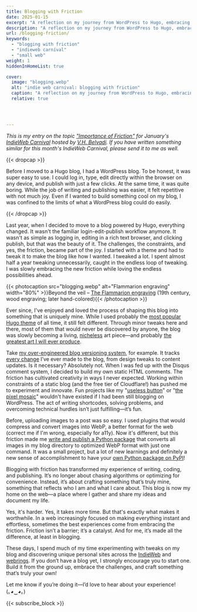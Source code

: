 ```yaml
---
title: Blogging with Friction
date: 2025-01-15
excerpt: "A reflection on my journey from WordPress to Hugo, embracing the challenges, creativity, and joy of blogging with friction—written as my entry for January's IndieWeb Carnival."
description: "A reflection on my journey from WordPress to Hugo, embracing the challenges, creativity, and joy of blogging with friction—written as my entry for January's IndieWeb Carnival."
url: /blogging-friction/
keywords:
  - "blogging with friction"
  - "indieweb carnival"
  - "small web"
weight: 1
hiddenInHomeList: true

cover:
  image: "blogging.webp"
  alt: "indie web carnival: blogging with friction"
  caption: "A reflection on my journey from WordPress to Hugo, embracing the challenges, creativity, and joy of blogging with friction—written as my entry for January's IndieWeb Carnival."
  relative: true




---
```


*This is my entry on the topic ["Importance of Friction"](https://vhbelvadi.com/indieweb-carnival-friction) for January's [IndieWeb Carnival](https://vhbelvadi.com/indieweb-carnival-friction) hosted by [V.H. Belvadi](https://vhbelvadi.com/). If you have written something similar for this month's IndieWeb Carnival, please send it to me as well.*

{{< dropcap >}}


Before I moved to a Hugo blog, I had a WordPress blog. To be honest, it was super easy to use. I could log in, type, edit directly within the browser on any device, and publish with just a few clicks. At the same time, it was quite boring. While the job of writing and publishing was easier, it felt repetitive with not much joy. Even if I wanted to build something cool on my blog, I was confined to the limits of what a WordPress blog could do easily.

{{< /dropcap >}}


Last year, when I decided to move to a blog powered by Hugo, everything changed. It wasn't the familiar login-edit-publish workflow anymore. It wasn't as simple as logging in, editing in a rich text browser, and clicking publish, but that was the beauty of it. The challenges, the constraints, and yes, the friction, became part of the joy. I started with a theme and had to tweak it to make the blog like how I wanted. I tweaked a lot. I spent almost half a year tweaking unnecessarily, caught in the endless loop of tweaking. I was slowly embracing the new friction while loving the endless possibilities ahead.


{{< photocaption src="blogging.webp" alt="Flammarion engraving" width="80%" >}}Beyond the veil – [The Flammarion engraving](https://en.wikipedia.org/wiki/Flammarion_engraving) (19th century, wood engraving; later hand-colored){{< /photocaption >}}



Ever since, I've enjoyed and loved the process of shaping this blog into something that is uniquely mine. While I used probably the [most popular Hugo theme](https://github.com/adityatelange/hugo-PaperMod) of all time, it still felt different. Through minor tweaks here and there, most of them that would never be discovered by anyone, the blog was slowly becoming a living, [nicheless](/nicheless) art piece—and probably [the greatest art I will ever produce](/blog-art).

Take [my over-engineered blog versioning system](/blog-version), for example. It tracks [every change](/log) I’ve ever made to the blog, from design tweaks to content updates. Is it necessary? Absolutely not. When I was fed up with the Disqus comment system, I decided to build my own static HTML comments. The friction has cultivated creativity in ways I never expected. Working within constraints of a static blog (and the free tier of Cloudflare!) has pushed me to experiment and innovate. Fun projects like my "[useless button](/button)" or "[the pixel mosaic](/mosaic)" wouldn't have existed if I had been still blogging on WordPress. The act of writing shortcodes, solving problems, and overcoming technical hurdles isn’t just fulfilling—it’s fun.

Before, uploading images to a post was so easy. I used plugins that would compress and convert images into WebP, a better format for the web (correct me if I'm wrong, especially for a11y). Now it's different, but this friction made me [write and publish a Python package](https://github.com/rishikeshsreehari/webpall/) that converts all images in my blog directory to optimized WebP format with just one command. It was a small project, but a lot of new learnings and definitely a new sense of accomplishment to have your [own Python package on PyPI](https://pypi.org/project/webpall/)!

Blogging with friction has transformed my experience of writing, coding, and publishing. It’s no longer about chasing algorithms or optimizing for convenience. Instead, it’s about crafting something that’s truly mine, something that reflects who I am and what I care about. This blog is now my home on the web—a place where I gather and share my ideas and document my life.

Yes, it's harder. Yes, it takes more time. But that's exactly what makes it worthwhile. In a web increasingly focused on making everything instant and effortless, sometimes the best experiences come from embracing the friction. Friction isn’t a barrier; it’s a catalyst. And for me, it’s made all the difference, at least in blogging.

These days, I spend much of my time experimenting with tweaks on my blog and discovering unique personal sites across the [IndieWeb](https://indieweb.org/) and [webrings](/webrings). If you don’t have a blog yet, I strongly encourage you to start one. Build it from the ground up, embrace the challenges, and craft something that’s truly your own!

Let me know if you’re doing it—I’d love to hear about your experience!  
(｡◕‿◕｡)


{{< subscribe_block >}}
